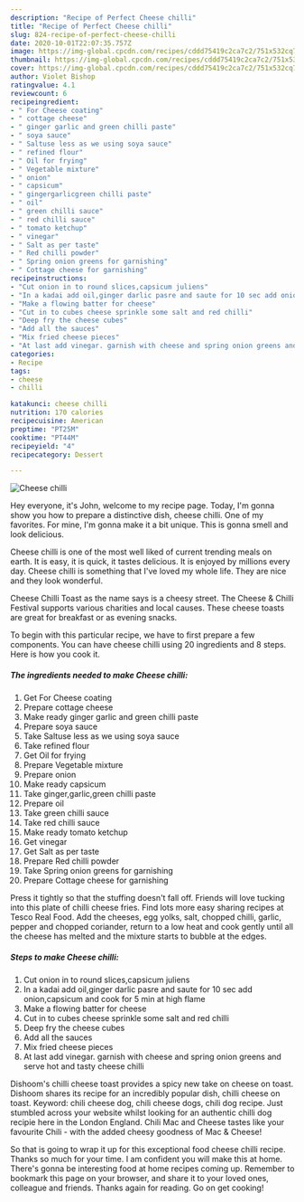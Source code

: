 ```yaml
---
description: "Recipe of Perfect Cheese chilli"
title: "Recipe of Perfect Cheese chilli"
slug: 824-recipe-of-perfect-cheese-chilli
date: 2020-10-01T22:07:35.757Z
image: https://img-global.cpcdn.com/recipes/cddd75419c2ca7c2/751x532cq70/cheese-chilli-recipe-main-photo.jpg
thumbnail: https://img-global.cpcdn.com/recipes/cddd75419c2ca7c2/751x532cq70/cheese-chilli-recipe-main-photo.jpg
cover: https://img-global.cpcdn.com/recipes/cddd75419c2ca7c2/751x532cq70/cheese-chilli-recipe-main-photo.jpg
author: Violet Bishop
ratingvalue: 4.1
reviewcount: 6
recipeingredient:
- " For Cheese coating"
- " cottage cheese"
- " ginger garlic and green chilli paste"
- " soya sauce"
- " Saltuse less as we using soya sauce"
- " refined flour"
- " Oil for frying"
- " Vegetable mixture"
- " onion"
- " capsicum"
- " gingergarlicgreen chilli paste"
- " oil"
- " green chilli sauce"
- " red chilli sauce"
- " tomato ketchup"
- " vinegar"
- " Salt as per taste"
- " Red chilli powder"
- " Spring onion greens for garnishing"
- " Cottage cheese for garnishing"
recipeinstructions:
- "Cut onion in to round slices,capsicum juliens"
- "In a kadai add oil,ginger darlic pasre and saute for 10 sec add onion,capsicum and cook for 5 min at high flame"
- "Make a flowing batter for cheese"
- "Cut in to cubes cheese sprinkle some salt and red chilli"
- "Deep fry the cheese cubes"
- "Add all the sauces"
- "Mix fried cheese pieces"
- "At last add vinegar. garnish with cheese and spring onion greens and serve hot and tasty cheese chilli"
categories:
- Recipe
tags:
- cheese
- chilli

katakunci: cheese chilli 
nutrition: 170 calories
recipecuisine: American
preptime: "PT25M"
cooktime: "PT44M"
recipeyield: "4"
recipecategory: Dessert

---
```



![Cheese chilli](https://img-global.cpcdn.com/recipes/cddd75419c2ca7c2/751x532cq70/cheese-chilli-recipe-main-photo.jpg)

Hey everyone, it's John, welcome to my recipe page. Today, I'm gonna show you how to prepare a distinctive dish, cheese chilli. One of my favorites. For mine, I'm gonna make it a bit unique. This is gonna smell and look delicious.

Cheese chilli is one of the most well liked of current trending meals on earth. It is easy, it is quick, it tastes delicious. It is enjoyed by millions every day. Cheese chilli is something that I've loved my whole life. They are nice and they look wonderful.

Cheese Chilli Toast as the name says is a cheesy street. The Cheese &amp; Chilli Festival supports various charities and local causes. These cheese toasts are great for breakfast or as evening snacks.


To begin with this particular recipe, we have to first prepare a few components. You can have cheese chilli using 20 ingredients and 8 steps. Here is how you cook it.

<!--inarticleads1-->

##### The ingredients needed to make Cheese chilli:

1. Get  For Cheese coating
1. Prepare  cottage cheese
1. Make ready  ginger garlic and green chilli paste
1. Prepare  soya sauce
1. Take  Saltuse less as we using soya sauce
1. Take  refined flour
1. Get  Oil for frying
1. Prepare  Vegetable mixture
1. Prepare  onion
1. Make ready  capsicum
1. Take  ginger,garlic,green chilli paste
1. Prepare  oil
1. Take  green chilli sauce
1. Take  red chilli sauce
1. Make ready  tomato ketchup
1. Get  vinegar
1. Get  Salt as per taste
1. Prepare  Red chilli powder
1. Take  Spring onion greens for garnishing
1. Prepare  Cottage cheese for garnishing


Press it tightly so that the stuffing doesn&#39;t fall off. Friends will love tucking into this plate of chilli cheese fries. Find lots more easy sharing recipes at Tesco Real Food. Add the cheeses, egg yolks, salt, chopped chilli, garlic, pepper and chopped coriander, return to a low heat and cook gently until all the cheese has melted and the mixture starts to bubble at the edges. 

<!--inarticleads2-->

##### Steps to make Cheese chilli:

1. Cut onion in to round slices,capsicum juliens
1. In a kadai add oil,ginger darlic pasre and saute for 10 sec add onion,capsicum and cook for 5 min at high flame
1. Make a flowing batter for cheese
1. Cut in to cubes cheese sprinkle some salt and red chilli
1. Deep fry the cheese cubes
1. Add all the sauces
1. Mix fried cheese pieces
1. At last add vinegar. garnish with cheese and spring onion greens and serve hot and tasty cheese chilli


Dishoom&#39;s chilli cheese toast provides a spicy new take on cheese on toast. Dishoom shares its recipe for an incredibly popular dish, chilli cheese on toast. Keyword: chili cheese dog, chili cheese dogs, chili dog recipe. Just stumbled across your website whilst looking for an authentic chilli dog recipie here in the London England. Chili Mac and Cheese tastes like your favourite Chili - with the added cheesy goodness of Mac &amp; Cheese! 

So that is going to wrap it up for this exceptional food cheese chilli recipe. Thanks so much for your time. I am confident you will make this at home. There's gonna be interesting food at home recipes coming up. Remember to bookmark this page on your browser, and share it to your loved ones, colleague and friends. Thanks again for reading. Go on get cooking!

